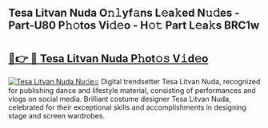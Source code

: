 ## Tesa Litvan Nuda O𝚗𝚕yf𝚊ns L𝚎a𝚔ed N𝚞𝚍es - Part-U80 P𝚑𝚘tos Vi𝚍𝚎o - H𝚘𝚝 Part L𝚎a𝚔s BRC1w

# <h2><a href="http://kfd5dh.oniu.top/?m=Tesa+Litvan+Nuda">🔗👉 🔴 Tesa Litvan Nuda P𝚑ot𝚘𝚜 V𝚒d𝚎o</a></h2>

[![Tesa Litvan Nuda Nu𝚍e𝚜](https://i.imgur.com/0qMVB7G.gif)](http://kfd5dh.oniu.top/?m=Tesa+Litvan+Nuda)
Digital trendsetter Tesa Litvan Nuda, recognized for publishing dance and lifestyle material, consisting of performances and vlogs on social media. Brilliant costume designer Tesa Litvan Nuda, celebrated for their exceptional skills and accomplishments in designing stage and screen wardrobes.  
